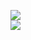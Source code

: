 [![](https://img.shields.io/badge/Made%20With-Github%20Spray-lightgrey.svg?style=for-the-badge&logo=github)](https://github.com/Annihil/github-spray#28997)  
[![](https://i.imgur.com/2DrTn0Z.gif)](https://github.com/Annihil/github-spray)